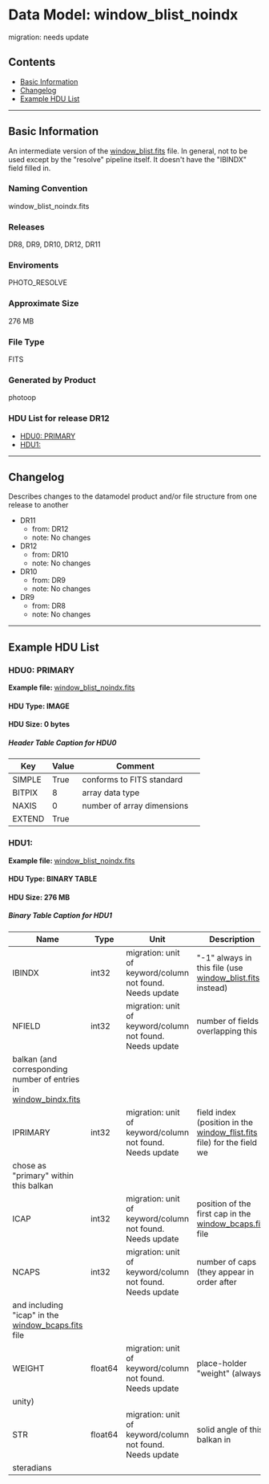 # Data Model: window_blist_noindx


migration: needs update


## Contents
- [Basic Information](#basic-information)
- [Changelog](#changelog)
- [Example HDU List](#example-hdu-list)


---

## Basic Information
An intermediate version of the <a href="window_blist.html">window_blist.fits</a> file. In general, not
to be used except by the "resolve" pipeline itself. It doesn't have
the "IBINDX" field filled in.

### Naming Convention
window_blist_noindx.fits

### Releases
DR8, DR9, DR10, DR12, DR11

### Enviroments
PHOTO_RESOLVE

### Approximate Size
276 MB

### File Type
FITS

### Generated by Product
photoop

### HDU List for release DR12
  - [HDU0: PRIMARY](#hdu0-primary)
  - [HDU1: ](#hdu1-)


---

## Changelog
Describes changes to the datamodel product and/or file structure from one release to another
 - DR11
   - from: DR12
   - note: No changes
 - DR12
   - from: DR10
   - note: No changes
 - DR10
   - from: DR9
   - note: No changes
 - DR9
   - from: DR8
   - note: No changes

---
## Example HDU List


### HDU0: PRIMARY
<b>
Example file:
</b>
<a href="/sas/dr9/env/PHOTO_RESOLVE/window_blist_noindx.fits">window_blist_noindx.fits</a>

#### HDU Type: IMAGE
#### HDU Size:  0 bytes

##### Header Table Caption for HDU0
Key | Value | Comment | |
| --- | --- | --- | --- |
| SIMPLE | True | conforms to FITS standard |
| BITPIX | 8 | array data type |
| NAXIS | 0 | number of array dimensions |
| EXTEND | True |  |



### HDU1: 
<b>
Example file:
</b>
<a href="/sas/dr9/env/PHOTO_RESOLVE/window_blist_noindx.fits">window_blist_noindx.fits</a>

#### HDU Type: BINARY TABLE
#### HDU Size:  276 MB

##### Binary Table Caption for HDU1
Name | Type | Unit | Description |
| --- | --- | --- | --- |
 | IBINDX | int32 | migration: unit of keyword/column not found. Needs update | "-1" always in this file (use <a href="window_blist.html">window_blist.fits</a> instead) |
 | NFIELD | int32 | migration: unit of keyword/column not found. Needs update | number of fields overlapping this
balkan (and corresponding number of entries in  <a href="window_bindx.html">window_bindx.fits</a> |
 | IPRIMARY | int32 | migration: unit of keyword/column not found. Needs update | field index (position in the <a href="window_flist.html">window_flist.fits</a> file) for the field we
chose as "primary" within this balkan |
 | ICAP | int32 | migration: unit of keyword/column not found. Needs update | position of the first cap in the <a href="window_bcaps.html">window_bcaps.fits</a> file |
 | NCAPS | int32 | migration: unit of keyword/column not found. Needs update | number of caps (they appear in order after
and including "icap" in the <a href="window_bcaps.html">window_bcaps.fits</a> file |
 | WEIGHT | float64 | migration: unit of keyword/column not found. Needs update | place-holder "weight" (always
unity) |
 | STR | float64 | migration: unit of keyword/column not found. Needs update | solid angle of this balkan in
steradians |


